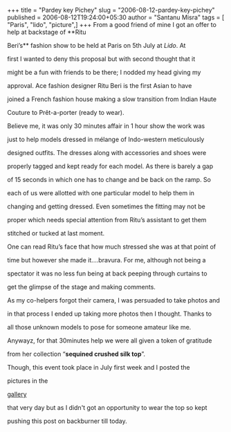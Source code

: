 +++
title = "Pardey key Pichey"
slug = "2006-08-12-pardey-key-pichey"
published = 2006-08-12T19:24:00+05:30
author = "Santanu Misra"
tags = [ "Paris", "lido", "picture",]
+++
From a good friend of mine I got an offer to help at backstage of **Ritu

Beri’s** fashion show to be held at Paris on 5th July at *Lido*. At

first I wanted to deny this proposal but with second thought that it

might be a fun with friends to be there; I nodded my head giving my

approval. Ace fashion designer Ritu Beri is the first Asian to have

joined a French fashion house making a slow transition from Indian Haute

Couture to Prêt-a-porter (ready to wear).



  



Believe me, it was only 30 minutes affair in 1 hour show the work was

just to help models dressed in mélange of Indo-western meticulously

designed outfits. The dresses along with accessories and shoes were

properly tagged and kept ready for each model. As there is barely a gap

of 15 seconds in which one has to change and be back on the ramp. So

each of us were allotted with one particular model to help them in

changing and getting dressed. Even sometimes the fitting may not be

proper which needs special attention from Ritu’s assistant to get them

stitched or tucked at last moment.



  



One can read Ritu’s face that how much stressed she was at that point of

time but however she made it….bravura. For me, although not being a

spectator it was no less fun being at back peeping through curtains to

get the glimpse of the stage and making comments.



As my co-helpers forgot their camera, I was persuaded to take photos and

in that process I ended up taking more photos then I thought. Thanks to

all those unknown models to pose for someone amateur like me.



Anywayz, for that 30minutes help we were all given a token of gratitude

from her collection “**sequined crushed silk top**”.



  






Though, this event took place in July first week and I posted the

pictures in the

[gallery](http://www.santm.com/gallery3/index.php/paris/fashionshow)

that very day but as I didn't got an opportunity to wear the top so kept

pushing this post on backburner till today.

